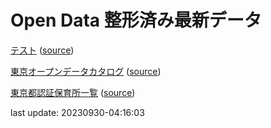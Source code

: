 # Open Data 整形済み最新データ
[テスト](data/20230930-04:15:57-regular.xml) \([source](https://www.data.jma.go.jp/developer/xml/feed/regular.xml)\)

[東京オープンデータカタログ](data/20230930-04:16:01-TokyoOpenDataCatalog) \([source](https://catalog.data.metro.tokyo.lg.jp/api/3/action/package_search?q=*:*&rows=999999&start=0)\)

[東京都認証保育所一覧](data/20230930-04:16:03-ninshouichiran050801.xlsx) \([source](https://www.fukushi.metro.tokyo.lg.jp/kodomo/hoiku/ninsyo/ichiran.files/ninshouichiran050801.xlsx)\)

last update: 20230930-04:16:03